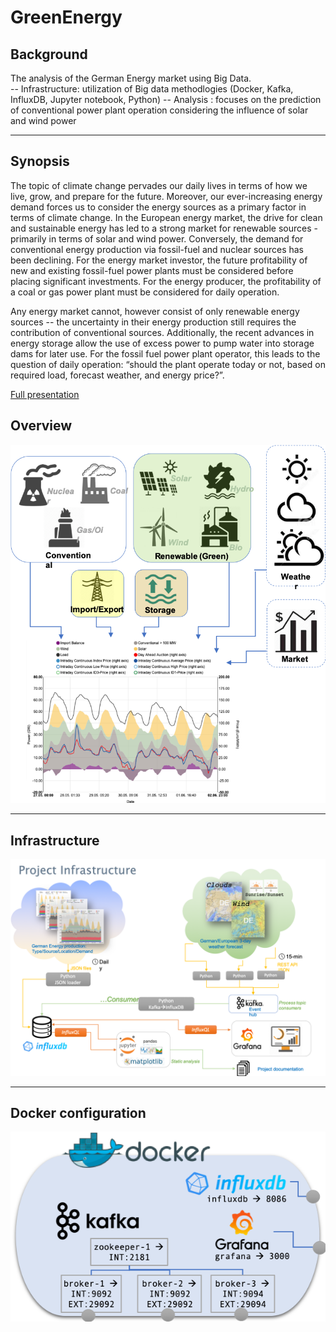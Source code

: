 # GreenEnergy

## Background
The analysis of the German Energy market using Big Data.  
-- Infrastructure: utilization of Big data methodlogies (Docker, Kafka, InfluxDB, Jupyter notebook, Python)
-- Analysis : focuses on the prediction of conventional power plant operation considering the influence of solar and wind power

---
## Synopsis
The topic of climate change pervades our daily lives in terms of how we live, grow, and prepare for the future.  Moreover, our ever-increasing energy demand forces us to consider the energy sources as a primary factor in terms of climate change.  In the European energy market, the drive for clean and sustainable energy has led to a strong market for renewable sources - primarily in terms of solar and wind power.  Conversely, the demand for conventional energy production via fossil-fuel and nuclear sources has been declining.  For the energy market investor, the future profitability of new and existing fossil-fuel power plants must be considered before placing significant investments.  For the energy producer, the profitability of a coal or gas power plant must be considered for daily operation.

Any energy market cannot, however consist of only renewable energy sources -- the uncertainty in their energy production still requires the contribution of conventional sources.  Additionally, the recent advances in energy storage allow the use of excess power to pump water into storage dams for later use.  For the fossil fuel power plant operator, this leads to the question of daily operation: “should the plant operate today or not, based on required load, forecast weather, and energy price?”.  

[Full presentation](https://github.com/RexBarker/GreenEnergy/blob/master/GreenEnergy_benign.pdf)

## Overview
![Energy Production Influences](https://github.com/RexBarker/GreenEnergy/blob/master/EnergySourceInfluences.png)

---
## Infrastructure

![Project Components](https://github.com/RexBarker/GreenEnergy/blob/master/ProjectInfrastructure.png)

---
## Docker configuration
![Docker configuration](https://github.com/RexBarker/GreenEnergy/blob/master/DockerComponents.png)

